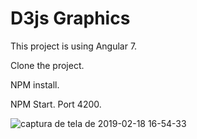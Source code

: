 # D3js Graphics

This project is using Angular 7.

Clone the project.

NPM install.

NPM Start. Port 4200.

![captura de tela de 2019-02-18 16-54-33](https://user-images.githubusercontent.com/32275404/52974015-dac98500-339e-11e9-98b5-d5b811267573.png)



